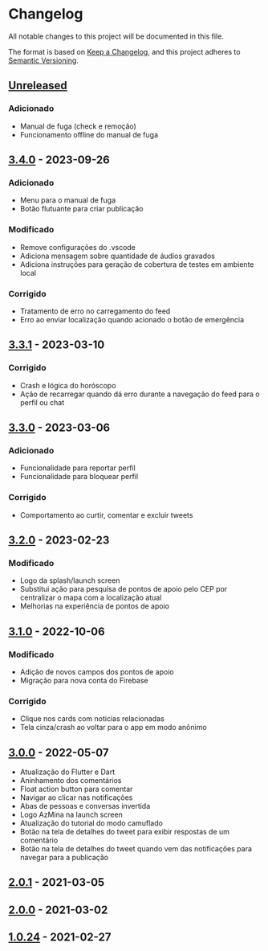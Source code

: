 # Changelog
All notable changes to this project will be documented in this file.

The format is based on [Keep a Changelog](https://keepachangelog.com/en/1.0.0/),
and this project adheres to [Semantic Versioning](https://semver.org/spec/v2.0.0.html).

## [Unreleased]

### Adicionado
- Manual de fuga (check e remoção)
- Funcionamento offline do manual de fuga

## [3.4.0] - 2023-09-26

### Adicionado
- Menu para o manual de fuga
- Botão flutuante para criar publicação

### Modificado
- Remove configurações do .vscode
- Adiciona mensagem sobre quantidade de áudios gravados
- Adiciona instruções para geração de cobertura de testes em ambiente local

### Corrigido
- Tratamento de erro no carregamento do feed
- Erro ao enviar localização quando acionado o botão de emergência

## [3.3.1] - 2023-03-10

### Corrigido
- Crash e lógica do horóscopo
- Ação de recarregar quando dá erro durante a navegação do feed para o perfil ou chat

## [3.3.0] - 2023-03-06

### Adicionado
- Funcionalidade para reportar perfil
- Funcionalidade para bloquear perfil

### Corrigido
- Comportamento ao curtir, comentar e excluir tweets

## [3.2.0] - 2023-02-23

### Modificado
- Logo da splash/launch screen
- Substitui ação para pesquisa de pontos de apoio pelo CEP por centralizar o mapa com a localização atual
- Melhorias na experiência de pontos de apoio

## [3.1.0] - 2022-10-06

### Modificado
- Adição de novos campos dos pontos de apoio
- Migração para nova conta do Firebase

### Corrigido
- Clique nos cards com noticias relacionadas
- Tela cinza/crash ao voltar para o app em modo anônimo

## [3.0.0] - 2022-05-07

- Atualização do Flutter e Dart
- Aninhamento dos comentários
- Float action button para comentar
- Navigar ao clicar nas notificações
- Abas de pessoas e conversas invertida
- Logo AzMina na launch screen
- Atualização do tutorial do modo camuflado
- Botão na tela de detalhes do tweet para exibir respostas de um comentário
- Botão na tela de detalhes do tweet quando vem das notificações para navegar para a publicação

## [2.0.1] - 2021-03-05

## [2.0.0] - 2021-03-02

## [1.0.24] - 2021-02-27

[Unreleased]: https://github.com/institutoazmina/penhas-app/compare/v3.4.0...HEAD
[3.4.0]: https://github.com/institutoazmina/penhas-app/compare/v3.3.1...v3.4.0
[3.3.1]: https://github.com/institutoazmina/penhas-app/compare/v3.3.0...v3.3.1
[3.3.0]: https://github.com/institutoazmina/penhas-app/compare/v3.2.0...v3.3.0
[3.2.0]: https://github.com/institutoazmina/penhas-app/compare/v3.1.0...v3.2.0
[3.1.0]: https://github.com/institutoazmina/penhas-app/compare/v3.0.0...v3.1.0
[3.0.0]: https://github.com/institutoazmina/penhas-app/compare/v2.0.1...v3.0.0
[2.0.1]: https://github.com/institutoazmina/penhas-app/compare/v2.0.0...v2.0.1
[2.0.0]: https://github.com/institutoazmina/penhas-app/compare/v1.0.24...v2.0.0
[1.0.24]: https://github.com/institutoazmina/penhas-app/releases/tag/v1.0.24

